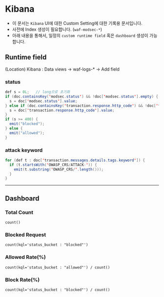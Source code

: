 # Kibana
- 이 문서는 `Kibana` UI에 대한 Custom Setting에 대한 기록용 문서입니다.
- 사전에 Index 생성이 필요합니다. (`waf-modsec-*`)
- 아래 내용을 통해서, 일정의 `custom runtime field` 혹은 `dashboard` 생성이 가능합니다.

## Runtime field
(Location) Kibana : Data views -> waf-logs-* -> Add field

### status
```java
def s = 0L;   // long으로 초기화
if (doc.containsKey('modsec.status') && !doc['modsec.status'].empty) {
  s = doc['modsec.status'].value;
} else if (doc.containsKey('transaction.response.http_code') && !doc['transaction.response.http_code'].empty) {
  s = doc['transaction.response.http_code'].value;
}
if (s >= 400) {
  emit("blocked");
} else {
  emit("allowed");
}
```

### attack keyword
```java
for (def t : doc['transaction.messages.details.tags.keyword']) {
  if (t.startsWith('OWASP_CRS/ATTACK-')) {
    emit(t.substring('OWASP_CRS/'.length()));
  }
}
```

---

## Dashboard

### Total Count
```kql
count()
```

### Blocked Request
```kql
count(kql='status_bucket : "blocked"')
```

### Allowed Rate(%)
```kql
count(kql='status_bucket : "allowed"') / count()
```

### Block Rate(%)
```kql
count(kql='status_bucket : "blocked"') / count()
```